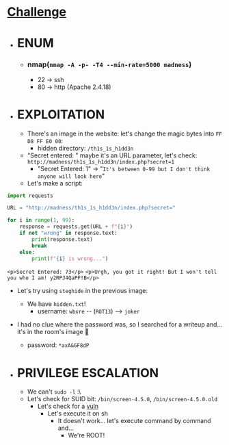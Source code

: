 # [Challenge]()

- # ENUM
	- ### nmap(`nmap -A -p- -T4 --min-rate=5000 madness`)
		- 22 -> ssh
		- 80 -> http (Apache 2.4.18)

- # EXPLOITATION
	- There's an image in the website: let's change the magic bytes into `FF D8 FF E0 00`:
		- hidden directory: `/th1s_1s_h1dd3n`
	- "Secret entered: " maybe it's an URL parameter, let's check: `http://madness/th1s_1s_h1dd3n/index.php?secret=1`
		- "Secret Entered: 1" -> "`It's between 0-99 but I don't think anyone will look here`"
	- Let's make a script:
```python
import requests

URL = "http://madness/th1s_1s_h1dd3n/index.php?secret="

for i in range(1, 99):
	response = requests.get(URL + f"{i}")
	if not "wrong" in response.text:
		print(response.text)
		break
	else:
		print(f"{i} is wrong...")
```

`<p>Secret Entered: 73</p>`
`<p>Urgh, you got it right! But I won't tell you who I am! y2RPJ4QaPF!B</p>`

- Let's try using `steghide` in the previous image:
	- We have `hidden.txt`!
		- username:  `wbxre` -- (`ROT13`) --> `joker`
- I had no clue where the password was, so I searched for a writeup and... it's in the room's image 🤦
	- password: `*axA&GF8dP`


- # PRIVILEGE ESCALATION
	- We can't `sudo -l` :\
	- Let's check for SUID bit: `/bin/screen-4.5.0`, `/bin/screen-4.5.0.old`
		- Let's check for a [vuln](https://www.exploit-db.com/exploits/41154)
			- Let's execute it on sh
				- It doesn't work... let's execute command by command and...
					- We're ROOT!